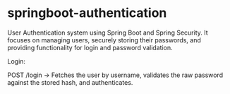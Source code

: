 # springboot-authentication

User Authentication system using Spring Boot and Spring Security. It focuses on managing users, securely storing their passwords, and providing functionality for login and password validation.

Login:

POST /login → Fetches the user by username, validates the raw password against the stored hash, and authenticates.
